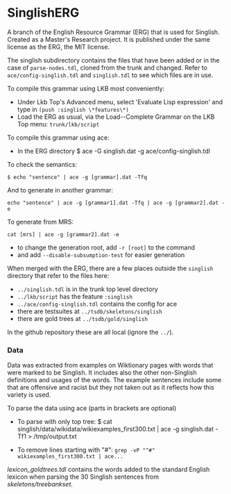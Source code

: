 # SinglishERG

A branch of the English Resource Grammar (ERG) that is used for Singlish. Created as a Master's Research project. It is published under the same license as the ERG, the MIT license.

The singlish subdirectory contains the files that have been added or in the
case of `parse-nodes.tdl`, cloned from the trunk and changed.
Refer to `ace/config-singlish.tdl` and `singlish.tdl` to see which files are in use.


To compile this grammar using LKB most conveniently:
* Under Lkb Top's Advanced menu, select 'Evaluate Lisp expression' and type in `(push :singlish \*features\*)`
* Load the ERG as usual, via the Load--Complete Grammar on the LKB Top menu: ``trunk/lkb/script``

To compile this grammar using ace:
* In the ERG directory
$ ace -G singlish.dat -g ace/config-singlish.tdl

To check the semantics:

```
$ echo "sentence" | ace -g [grammar].dat -Tfq
```

And to generate in another grammar:

```
echo "sentence" | ace -g [grammar1].dat -Tfq | ace -g [grammar2].dat -e
```

To generate from MRS:

```
cat [mrs] | ace -g [grammar2].dat -e
```

* to change the generation root, add `-r [root]` to the command
* and add `--disable-subsumption-test` for easier generation

When merged with the ERG, there are a few places outside the
`singlish` directory that refer to the files here:

* `../singlish.tdl` is in the trunk top level directory
* `../lkb/script` has the feature `:singlish`
* `../ace/config-singlish.tdl` contains the config for ace
* there are testsuites at `../tsdb/skeletons/singlish`
* there are gold trees at `../tsdb/gold/singlish`

In the github repository these are all local (ignore the `../`).

### Data
Data was extracted from examples on Wiktionary pages with words that were marked to be Singlish. It includes also the other non-Singlish definitions and usages of the words. The example sentences include some that are offensive and racist but they not taken out as it reflects how this variety is used.

To parse the data using ace (parts in brackets are optional)
* To parse with only top tree:
$ cat singlish/data/wikidata/wikiexamples_first300.txt | ace -g singlish.dat -Tf1 > /tmp/output.txt

* To remove lines starting with "#": `grep -vP "^#" wikiexamples_first300.txt | ace...`

*lexicon_goldtrees.tdl* contains the words added to the standard English lexicon when parsing the 30 Singlish sentences from *skeletons/treebankset*. 

